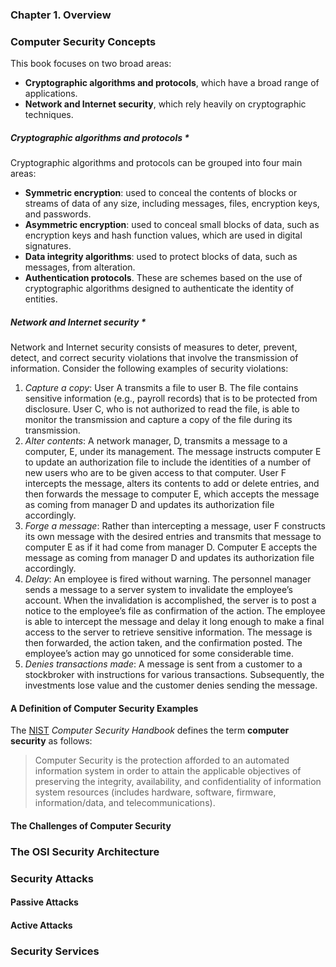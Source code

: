 ### **Chapter 1. Overview**

### Computer Security Concepts

This book focuses on two broad areas:

* **Cryptographic algorithms and protocols**, which have a broad range of applications.
* **Network and Internet security**, which rely heavily on cryptographic techniques.

##### **Cryptographic algorithms and protocols** *

Cryptographic algorithms and protocols can be grouped into four main areas:

* **Symmetric encryption**: used to conceal the contents of blocks or streams of data of any size, including messages, files, encryption keys, and passwords.
* **Asymmetric encryption**: used to conceal small blocks of data, such as encryption keys and hash function values, which are used in digital signatures.
* **Data integrity algorithms**: used to protect blocks of data, such as messages, from alteration.
* **Authentication protocols**. These are schemes based on the use of cryptographic algorithms designed to authenticate the identity of entities.

##### **Network and Internet security** *

Network and Internet security consists of measures to deter, prevent, detect, and correct security violations that involve the transmission of information. Consider the following examples of security violations:

1. *Capture a copy*: User A transmits a file to user B. The file contains sensitive information (e.g., payroll records) that is to be protected from disclosure. User C, who is not authorized to read the file, is able to monitor the transmission and capture a copy of the file during its transmission.
2. *Alter contents*: A network manager, D, transmits a message to a computer, E, under its management. The message instructs computer E to update an authorization file to include the identities of a number of new users who are to be given access to that computer. User F intercepts the message, alters its contents to add or delete entries, and then forwards the message to computer E, which accepts the message as coming from manager D and updates its authorization file accordingly.
3. *Forge a message*: Rather than intercepting a message, user F constructs its own message with the desired entries and transmits that message to computer E as if it had come from manager D. Computer E accepts the message as coming from manager D and updates its authorization file accordingly.
4. *Delay*: An employee is fired without warning. The personnel manager sends a message to a server system to invalidate the employee’s account. When the invalidation is accomplished, the server is to post a notice to the employee’s file as confirmation of the action. The employee is able to intercept the message and delay it long enough to make a final access to the server to retrieve sensitive information. The message is then forwarded, the action taken, and the confirmation posted. The employee’s action may go unnoticed for some considerable time.
5. *Denies transactions made*: A message is sent from a customer to a stockbroker with instructions for various transactions. Subsequently, the investments lose value and the customer denies sending the message.

#### A Definition of Computer Security Examples

The [NIST](https://en.wikipedia.org/wiki/National_Institute_of_Standards_and_Technology) *Computer Security Handbook* defines the term **computer security** as follows:

> Computer Security is the protection afforded to an automated information system in order to attain the applicable objectives of preserving the integrity, availability, and confidentiality of information system resources (includes hardware, software, firmware, information/data, and telecommunications).

#### The Challenges of Computer Security

### The OSI Security Architecture

### Security Attacks

#### Passive Attacks
#### Active Attacks

### Security Services

